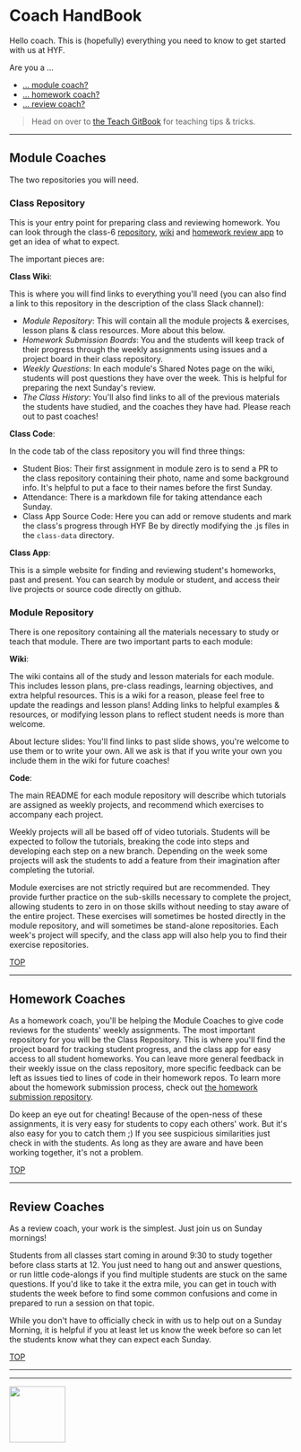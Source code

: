 # Coach HandBook


Hello coach.  This is (hopefully) everything you need to know to get started with us at HYF. 

Are you a ...
* [... module coach?](#module-coaches)
* [... homework coach?](#homework-coaches)
* [... review coach?](#review-coaches)

> Head on over to [the Teach GitBook](https://teach.hackyourfuture.be) for teaching tips & tricks.

---

## Module Coaches


The two repositories you will need.

### Class Repository

This is your entry point for preparing class and reviewing homework.   You can look through the class-6 [repository](https://github.com/hackyourfuturebelgium/class-6), [wiki](https://github.com/hackyourfuturebelgium/class-6/wiki) and [homework review app](https://hackyourfuturebelgium.github.io/class-6) to get an idea of what to expect.

The important pieces are:

__Class Wiki__:


This is where you will find links to everything you'll need (you can also find a link to this repository in the description of the class Slack channel):
* _Module Repository_: This will contain all the module projects & exercises, lesson plans & class resources. More about this below.
* _Homework Submission Boards_: You and the students will keep track of their progress through the weekly assignments using issues and a project board in their class repository.
* _Weekly Questions_: In each module's Shared Notes page on the wiki, students will post questions they have over the week.  This is helpful for preparing the next Sunday's review.
* _The Class History_: You'll also find links to all of the previous materials the students have studied, and the coaches they have had.  Please reach out to past coaches!

__Class Code__:

In the code tab of the class repository you will find three things:
* Student Bios:  Their first assignment in module zero is to send a PR to the class repository containing their photo, name and some background info.  It's helpful to put a face to their names before the first Sunday.
* Attendance: There is a markdown file for taking attendance each Sunday.
* Class App Source Code: Here you can add or remove students and mark the class's progress through HYF Be by directly modifying the .js files in the ```class-data``` directory.

__Class App__:

This is a simple website for finding and reviewing student's homeworks, past and present.  You can search by module or student, and access their live projects or source code directly on github.

### Module Repository

There is one repository containing all the materials necessary to study or teach that module.  There are two important parts to each module:


__Wiki__:

The wiki contains all of the study and lesson materials for each module. This includes lesson plans, pre-class readings, learning objectives, and extra helpful resources.  This is a wiki for a reason, please feel free to update the readings and lesson plans!  Adding links to helpful examples & resources, or modifying lesson plans to reflect student needs is more than welcome.

About lecture slides: You'll find links to past slide shows, you're welcome to use them or to write your own.  All we ask is that if you write your own you include them in the wiki for future coaches!

__Code__:

The main README for each module repository will describe which tutorials are assigned as weekly projects, and recommend which exercises to accompany each project.

Weekly projects will all be based off of video tutorials.  Students will be expected to follow the tutorials, breaking the code into steps and developing each step on a new branch.  Depending on the week some projects will ask the students to add a feature from their imagination after completing the tutorial.

Module exercises are not strictly required but are recommended.  They provide further practice on the sub-skills necessary to complete the project, allowing students to zero in on those skills without needing to stay aware of the entire project.  These exercises will sometimes be hosted directly in the module repository, and will sometimes be stand-alone repositories.  Each week's project will specify, and the class app will also help you to find their exercise repositories.


[TOP](#coach-handbook)

---


## Homework Coaches

As a homework coach, you'll be helping the Module Coaches to give code reviews for the students' weekly assignments.    The most important repository for you will be the Class Repository.  This is where you'll find the project board for tracking student progress, and the class app for easy access to all student homeworks.  You can leave more general feedback in their weekly issue on the class repository, more specific feedback can be left as issues tied to lines of code in their homework repos.  To learn more about the homework submission process, check out [the homework submission repository](https://github.com/HackYourFutureBelgium/homework-submission).

Do keep an eye out for cheating!  Because of the open-ness of these assignments, it is very easy for students to copy each others' work.  But it's also easy for you to catch them ;)  If you see suspicious similarities just check in with the students. As long as they are aware and have been working together, it's not a problem.

[TOP](#coach-handbook)

---


## Review Coaches

As a review coach, your work is the simplest.  Just join us on Sunday mornings!

Students from all classes start coming in around 9:30 to study together before class starts at 12.  You just need to hang out and answer questions, or run little code-alongs if you find multiple students are stuck on the same questions.  If you'd like to take it the extra mile, you can get in touch with students the week before to find some common confusions and come in prepared to run a session on that topic.

While you don't have to officially check in with us to help out on a Sunday Morning, it is helpful if you at least let us know the week before so can let the students know what they can expect each Sunday.


[TOP](#coach-handbook)



<hr>
<hr>
<a href="https://hackyourfuture.be" target="_blank"><img
    src="https://user-images.githubusercontent.com/18554853/63941625-4c7c3d00-ca6c-11e9-9a76-8d5e3632fe70.jpg"
    width="100" height="100"></a>
